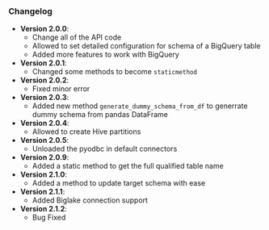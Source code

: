 ### Changelog
- **Version 2.0.0**:
  - Change all of the API code
  - Allowed to set detailed configuration for schema of a BigQuery table
  - Added more features to work with BigQuery
- **Version 2.0.1**:
  - Changed some methods to become `staticmethod`
- **Version 2.0.2**:
  - Fixed minor error
- **Version 2.0.3**:
  - Added new method `generate_dummy_schema_from_df` to generrate dummy schema from pandas DataFrame
- **Version 2.0.4**:
  - Allowed to create Hive partitions
- **Version 2.0.5**:
  - Unloaded the pyodbc in default connectors
- **Version 2.0.9**:
  - Added a static method to get the full qualified table name
- **Version 2.1.0**:
  - Added a method to update target schema with ease
- **Version 2.1.1**:
  - Added Biglake connection support
- **Version 2.1.2**:
  - Bug Fixed
